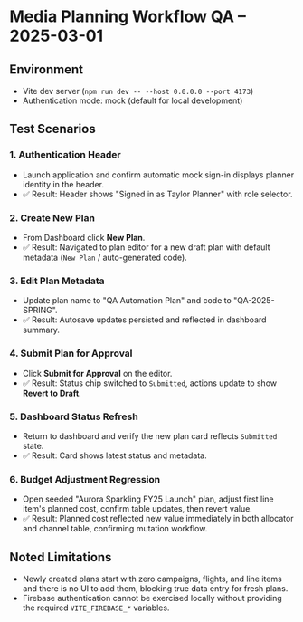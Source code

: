 # Media Planning Workflow QA – 2025-03-01

## Environment
- Vite dev server (`npm run dev -- --host 0.0.0.0 --port 4173`)
- Authentication mode: mock (default for local development)

## Test Scenarios

### 1. Authentication Header
- Launch application and confirm automatic mock sign-in displays planner identity in the header.
- ✅ Result: Header shows "Signed in as Taylor Planner" with role selector.

### 2. Create New Plan
- From Dashboard click **New Plan**.
- ✅ Result: Navigated to plan editor for a new draft plan with default metadata (`New Plan` / auto-generated code).

### 3. Edit Plan Metadata
- Update plan name to "QA Automation Plan" and code to "QA-2025-SPRING".
- ✅ Result: Autosave updates persisted and reflected in dashboard summary.

### 4. Submit Plan for Approval
- Click **Submit for Approval** on the editor.
- ✅ Result: Status chip switched to `Submitted`, actions update to show **Revert to Draft**.

### 5. Dashboard Status Refresh
- Return to dashboard and verify the new plan card reflects `Submitted` state.
- ✅ Result: Card shows latest status and metadata.

### 6. Budget Adjustment Regression
- Open seeded "Aurora Sparkling FY25 Launch" plan, adjust first line item's planned cost, confirm table updates, then revert value.
- ✅ Result: Planned cost reflected new value immediately in both allocator and channel table, confirming mutation workflow.

## Noted Limitations
- Newly created plans start with zero campaigns, flights, and line items and there is no UI to add them, blocking true data entry for fresh plans.
- Firebase authentication cannot be exercised locally without providing the required `VITE_FIREBASE_*` variables.

